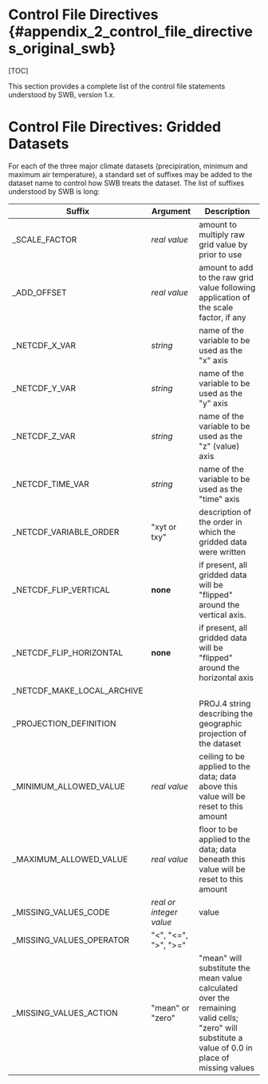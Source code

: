 # Control File Directives {#appendix_2_control_file_directives_original_swb}

[TOC]

This section provides a complete list of the control file statements understood by SWB, version 1.x. 

# Control File Directives: Gridded Datasets

For each of the three major climate datasets (precipiration, minimum and maximum air temperature), a standard set of suffixes may be added to the dataset name to control how SWB treats the dataset. The list of suffixes understood by SWB is long:

| Suffix                             | Argument         | Description                             |
|------------------------------------|------------------|-----------------------------------------|
| _SCALE_FACTOR                      |  *real value*    | amount to multiply raw grid value by prior to use |
| _ADD_OFFSET                        |  *real value*    | amount to add to the raw grid value following application of the scale factor, if any |
| _NETCDF_X_VAR                      |  *string*        | name of the variable to be used as the "x" axis |
| _NETCDF_Y_VAR                      |  *string*        | name of the variable to be used as the "y" axis |
| _NETCDF_Z_VAR                      |  *string*        | name of the variable to be used as the "z" (value) axis |
| _NETCDF_TIME_VAR                   |  *string*        | name of the variable to be used as the "time" axis |
| _NETCDF_VARIABLE_ORDER             |  "xyt or txy"    | description of the order in which the gridded data were written |
| _NETCDF_FLIP_VERTICAL              |  **none**        | if present, all gridded data will be "flipped" around the vertical axis. |
| _NETCDF_FLIP_HORIZONTAL            |  **none**        | if present, all gridded data will be "flipped" around the horizontal axis  |
| _NETCDF_MAKE_LOCAL_ARCHIVE         |  |
| _PROJECTION_DEFINITION             |  | PROJ.4 string describing the geographic projection of the dataset
| _MINIMUM_ALLOWED_VALUE             | *real value* | ceiling to be applied to the data; data above this value will be reset to this amount
| _MAXIMUM_ALLOWED_VALUE             | *real value* | floor to be applied to the data; data beneath this value will be reset to this amount   
| _MISSING_VALUES_CODE               | *real or integer value* | value   
| _MISSING_VALUES_OPERATOR           | "<", "<=", ">", ">=" | 
| _MISSING_VALUES_ACTION             | "mean" or "zero" | "mean" will substitute the mean value calculated over the remaining valid cells; "zero" will substitute a value of 0.0 in place of missing values

